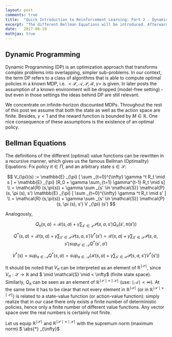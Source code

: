 ```yaml
---
layout: post
comments: true
title:  "Quick Introduction to Reinforcement Learning: Part 2 - Dynamic Programming"
excerpt: "The different Bellman Equations will be introduced. Afterwards we discuss Value and Policy Iteration and sketch proofs of those dynamic programming algorithms. "
date:   2017-08-10
mathjax: true
---
```



## Dynamic Programming

Dynamic Programming (DP) is an optimization approach that transforms complex problems into overlapping, simpler sub-problems. In our context, the term DP refers to a class of algorithms that is able to compute optimal policies in a known MDP, i.e. $<\mathcal{S},\mathcal{A}, \mathcal{P}, \mathcal{R}, \gamma>$ is given. In later posts the assumption of a known environment will be dropped (model-free setting) - but even in those settings the ideas behind DP are still relevant.

We concentrate on infinite-horizon discounted MDPs. Throughout the rest of this post we assume that both the state as well as the action space are finite. Besides, $\gamma < 1$ and the reward function is bounded by $M \in \mathbb{R}$. One nice consequence of these assumptions is the existence of an optimal policy.

## Bellman Equations

The definitions of the different (optimal) value functions can be rewritten in a recursive manner, which gives us the famous Bellman (Optimality) Equations: Fix policy $\pi \in \Pi$, and an arbitrary state $s \in \mathcal{S}$:

$$ V_{\pi}(s) := \mathbb{E} _{\pi} [ \sum _{t=0}^{\infty} \gamma ^t R_t \mid s ] = \mathbb{E} _{\pi} [R_0 + \gamma \sum_{t=1} \gamma^{t-1} R_t \mid s] \\ = \mathcal{R} (s,\pi(s)) + \gamma \sum _{s' \in \mathcal{S}} \mathcal{P} (s, \pi (s), s') \mathbb{E} _{\pi} [ \sum _{t=0}^{\infty} \gamma ^t R_t \mid s' ] \\ = \mathcal{R} (s,\pi(s)) + \gamma \sum _{s' \in \mathcal{S}} \mathcal{P} (s, \pi (s), s') V _{\pi} (s') $$

Analogously, 

$$ Q_{\pi} (s,a) = \mathcal{R} (s,a) + \gamma \sum_{s' \in \mathcal{S}} \mathcal{P} (s,a,s') Q_{\pi} (s', \pi (s')) $$

$$ Q^{\ast} (s,a) = \mathcal{R} (s,a) + \gamma \sum_{ s' \in \mathcal{S} } \mathcal{P} (s,a,s') V^{\ast} (s')  = \mathcal{R} (s,a) + \gamma \sum_{ s' \in \mathcal{S} } \mathcal{P} (s,a,s') sup_{a' \in \mathcal{A}} Q^{\ast} (s', a')$$

$$ V^{\ast} (s) = sup_{a \in \mathcal{A}} Q^{\ast} (s,a) = sup_{a \in \mathcal{A}} ( \mathcal{R} (s,a) + \gamma \sum_{ s' \in \mathcal{S} } \mathcal{P} (s,a,s') V^{\ast} (s') ) $$

It should be noted that $V_{\pi}$ can be interpreted as an element of $\mathbb{R}^{ \mid \mathcal{S} \mid}$, since $V_{\pi}: \mathcal{S} \rightarrow \mathbb{R}$ and $ \mid \mathcal{S} \mid < \infty$ (finite state space). Similarly, $Q_{\pi}$ can be seen as an element of $\mathbb{R}^{\mid \mathcal{S} \mid \times \mid \mathcal{S} \mid}$ (use: $\mid \mathcal{A} \mid < \infty$). At the same time it has to be clear that not every element in $\mathbb{R}^{ \mid \mathcal{S} \mid}$ (or in $\mathbb{R}^{\mid \mathcal{S} \mid \times \mid \mathcal{S} \mid}$) is related to a state-value function (or action-value function): simply realize that in our case there only exists a finite number of deterministic policies, hence only a finite number of different value functions. Any vector space over the real numbers is certainly not finite. 

Let us equip $\mathbb{R}^{ \mid \mathcal{S} \mid}$ and  $\mathbb{R}^{\mid \mathcal{S} \mid \times \mid \mathcal{S} \mid}$ with the supremum norm (maximum norm) $ \abs{*} _{\infty}$



  
    